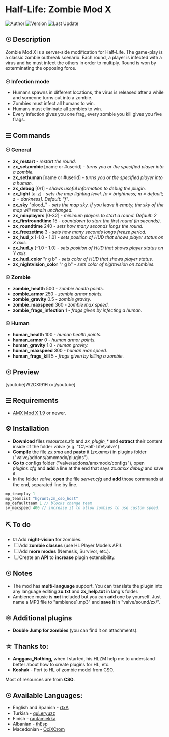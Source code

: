 # Half-Life: Zombie Mod X

![Author](https://img.shields.io/badge/Author-rtxA-red) ![Version](https://img.shields.io/badge/Version-1.1-red) ![Last Update](https://img.shields.io/badge/Last%20Update-27/9/2019-red)

## ☉ Description

Zombie Mod X is a server-side modification for Half-Life. The game-play is a classic zombie outbreak scenario. Each round, a player is infected with a virus and he must infect the others in order to multiply. Round is won by exterminating the opposing force.

### ☉ Infection mode

- Humans spawns in different locations, the virus is released after a while and someone turns out into a zombie.
- Zombies must infect all humans to win.
- Humans must eliminate all zombies to win.
- Every infection gives you one frag, every zombie you kill gives you five frags.

## ☰ Commands

### ☉ General

- **zx_restart** - *restart the round.*
- **zx_setzombie** [name or #userid] - *turns you or the specified player into a zombie.*
- **zx_sethuman** [name or #userid] - *turns you or the specified player into a human.*
- **zx_debug** [0/1] - *shows useful information to debug the plugin.*
- **zx_light** [a-z] - *sets the map lighting level. [a = brightness; m = default; z = darkness]. Default: "f".*
- **zx_sky** "blood_" - *sets the map sky. If you leave it empty, the sky of the map will remain unchanged.*
- **zx_minplayers** [0-32] - *minimum players to start a round. Default: 2*
- **zx_firstroundtime** 15 - *countdown to start the first round (in seconds).*
- **zx_roundtime** 240 - *sets how many seconds longs the round.*
- **zx_freezetime** 3 - *sets how many seconds longs freeze period.*
- **zx_hud_x** [-1.0 **-** 1.0] - *sets position of HUD that shows player status on X axis.*
- **zx_hud_y** [-1.0 - 1.0] - *sets position of HUD that shows player status on Y axis.*
- **zx_hud_color** "r g b" - *sets color of HUD that shows player status.*
- **zx_nightvision_color** "r g b" - *sets color of nightvision on zombies.*

### ☉ Zombie

- **zombie_health** 500 - *zombie health points.*
- **zombie_armor** 250 - *zombie armor points.*
- **zombie_gravity** 0.5 - *zombie gravity.*
- **zombie_maxspeed** 360 - *zombie max speed.*
- **zombie_frags_infection** 1 - *frags given by infecting a human.*

### ☉ Human

- **human_health** 100 - *human health points.*
- **human_armor** 0 - *human armor points.*
- **human_gravity** 1.0 - *human gravity.*
- **human_maxspeed** 300 - *human max speed.*
- **human_frags_kill** 5 - *frags given by killing a zombie.*

## ☉ Preview

[youtube]W2CXI91Flxo[/youtube]

## ☰ Requirements

- [AMX Mod X 1.9](https://www.amxmodx.org/downloads-new.php) or newer.

## ⚙ Installation

- **Download** files *resources.zip* and *zx\_plugin\_\** and **extract** their content inside of the folder *valve* (e.g. "C:\Half-Life\valve").
- **Compile** the file *zx.sma* and **paste** it (*zx.amxx*) in plugins folder ("valve/addons/amxmodx/plugins").
- **Go to** configs folder ("valve/addons/amxmodx/configs"), open *plugins.cfg* and **add** a line at the end that says *zx.amxx debug* and save it.
- In the folder *valve*, **open** the file *server.cfg* and **add** those commands at the end, separated line by line.

```php
mp_teamplay 1
mp_teamlist "hgrunt;zm_cso_host"
mp_defaultteam 1 // blocks change team
sv_maxspeed 400 // increase it to allow zombies to use custom speed.
```

## ⛏ To do

- ☑ Add **night-vision** for zombies.
- ☐ Add **zombie classes** (use HL Player Models API).
- ☐ Add **more modes** (Nemesis, Survivor, etc.).
- ☐ Create an **API** to **increase** plugin extensibility.

## ☉ Notes

- The mod has **multi-language** support. You can translate the plugin into any language editing **zx.txt** and **zx_help.txt** in lang's folder.
- Ambience music is **not** included but you can **add** one by yourself. Just name a MP3 file to "ambience1.mp3" and **save it** in "valve/sound/zx/".

## ⚛ Additional plugins

- **Double Jump for zombies** (you can find it on attachments).

## ☆ Thanks to:

- **Anggara_Nothing**, when I started, his HLZM help me to understand better about how to create plugins for HL, etc.
- **Koshak** - Port to HL of zombie model from CSO.

Most of resources are from **CSO**.

## ☉ Available Languages:

- English and Spanish - [rtxA](https://forums.alliedmods.net/member.php?u=284439)
- Turkish - [quLeryuzz](https://forums.alliedmods.net/member.php?u=77648)
- Finish - [rautamiekka](https://forums.alliedmods.net/member.php?u=46690)
- Albanian - [thEsp](https://forums.alliedmods.net/member.php?u=281156)
- Macedonian - [OciXCrom](https://forums.alliedmods.net/member.php?u=239716)

